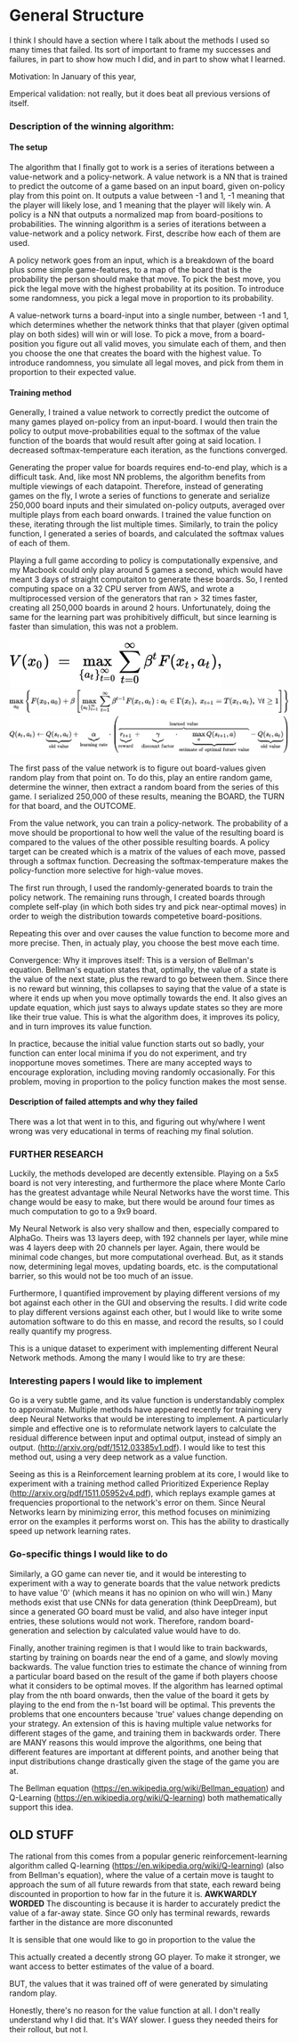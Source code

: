 # General Structure
I think I should have a section where I talk about the methods I used so many times   that failed. Its sort of important to frame my successes and failures, in part to show how much I did, and in part to show what I learned. 


Motivation: In January of this year, 


Emperical validation: not really, but it does beat all previous versions of itself.



### Description of the winning algorithm:

#### The setup
The algorithm that I finally got to work is a series of iterations between a value-network and a policy-network.  A value network is a NN that is trained to predict the outcome of a game based on an input board, given on-policy play from this point on. It outputs a value between -1 and 1, -1 meaning that the player will likely lose, and 1 meaning that the player will likely win. A policy is a NN that outputs a normalized map from board-positions to probabilities.
The winning algorithm is a series of iterations between a value-network and a policy network. First, describe how each of them are used.

A policy network goes from an input, which is a breakdown of the board plus some simple game-features, to a map of the board that is the probability the person should make that move. To pick the best move, you pick the legal move with the highest probability at its position. To introduce some randomness, you pick a legal move in proportion to its probability.

A value-network turns a board-input into a single number, between -1 and 1, which determines whether the network thinks that that player (given optimal play on both sides) will win or will lose. To pick a move, from a board-position you figure out all valid moves, you simulate each of them, and then you choose the one that creates the board with the highest value. To introduce randomness, you simulate all legal moves, and pick from them in proportion to their expected value.

#### Training method
Generally, I trained a value network to correctly predict the outcome of many games played on-policy from an input-board. I would then train the policy to output move-probabilities equal to the softmax of the value function of the boards that would result after going at said location. I decreased softmax-temperature each iteration, as the functions converged. 

Generating the proper value for boards requires end-to-end play, which is a difficult task. And, like most NN problems, the algorithm benefits from multiple viewings of each datapoint. Therefore, instead of generating games on the fly, I wrote a series of functions to generate and serialize 250,000 board inputs and their simulated on-policy outputs, averaged over multiple plays from each board onwards. I trained the value function on these, iterating through the list multiple times. Similarly, to train the policy function, I generated a series of boards, and calculated the softmax values of each of them.

Playing a full game according to policy is computationally expensive, and my Macbook could only play around 5 games a second, which would have meant 3 days of straight computaiton to generate these boards. So, I rented computing space on a 32 CPU server from AWS, and wrote a multiprocessed version of the generators that ran > 32 times faster, creating all 250,000 boards in around 2 hours. Unfortunately, doing the same for the learning part was prohibitively difficult, but since learning is faster than simulation, this was not a problem.


![Bellman Equation 01](./Writeup/Bellman_eq_01.svg)
![Bellman Equation 02](./Writeup/Bellman_eq_02.svg)
![Q Learning 02](./Writeup/Q_learning_01.svg)














The first pass of the value network is to figure out board-values given random play from that point on. To do this, play an entire random game, determine the winner, then extract a random board from the series of this game. I serialized 250,000 of these results, meaning the BOARD, the TURN for that board, and the OUTCOME.

From the value network, you can train a policy-network. The probability of a move should be proportional to how well the value of the resulting board is compared to the values of the other possible resulting boards. A policy target can be created which is a matrix of the values of each move, passed through a softmax function. Decreasing the softmax-temperature makes the policy-function more selective for high-value moves.

The first run through, I used the randomly-generated boards to train the policy network. The remaining runs through, I created boards through complete self-play (in which both sides try and pick near-optimal moves) in order to weigh the distribution towards competetive board-positions.

Repeating this over and over causes the value function to become more and more precise. Then, in actualy play, you choose the best move each time.



Convergence: Why it improves itself:  This is a version of Bellman's equation. Bellman's equation states that, optimally, the value of a state is the value of the next state, plus the reward to go between them. Since there is no reward but winning, this collapses to saying that the value of a state is where it ends up when you move optimally towards the end. It also gives an update equation, which just says to always update states so they are more like their true value. This is what the algorithm does, it improves its policy, and in turn improves its value function.

In practice, because the initial value function starts out so badly, your function can enter local minima if you do not experiment, and try inopportune moves sometimes. There are many accepted ways to encourage exploration, including moving randomly occasionally. For this problem, moving in proportion to the policy function makes the most sense.



#### Description of failed attempts and why they failed
There was a lot that went in to this, and figuring out why/where I went wrong was very educational in terms of reaching my final solution.


### FURTHER RESEARCH
Luckily, the methods developed are decently extensible. Playing on a 5x5 board is not very interesting, and furthermore the place where Monte Carlo has the greatest advantage while Neural Networks have the worst time. This change would be easy to make, but there would be around four times as much computation to go to a 9x9 board.

My Neural Network is also very shallow and then, especially compared to AlphaGo. Theirs was 13 layers deep, with 192 channels per layer, while mine was 4 layers deep with 20 channels per layer. Again, there would be minimal code changes, but more computational overhead. But, as it stands now, determining legal moves, updating boards, etc. is the computational barrier, so this would not be too much of an issue.

Furthermore, I quantified improvement by playing different versions of my bot against each other in the GUI and observing the results. I did write code to play different versions against each other, but I would like to write some automation software to do this en masse, and record the results, so I could really quantify my progress.

This is a unique dataset to experiment with implementing different Neural Network methods. Among the many I would like to try are these:
### Interesting papers I would like to implement
Go is a very subtle game, and its value function is understandably complex to approximate. Multiple methods have appeared recently for training very deep Neural Networks that would be interesting to implement. A particularly simple and effective one is to reformulate network layers to calculate the residual difference between input and optimal output, instead of simply an output. (http://arxiv.org/pdf/1512.03385v1.pdf). I would like to test this method out, using a very deep network as a value function. 

Seeing as this is a Reinforcement learning problem at its core, I would like to experiment with a training method called Prioritized Experience Replay (http://arxiv.org/pdf/1511.05952v4.pdf), which replays example games at frequencies proportional to the network's error on them. Since Neural Networks learn by minimizing error, this method focuses on minimizing error on the examples it performs worst on. This has the ability to drastically speed up network learning rates.

### Go-specific things I would like to do
Similarly, a GO game can never tie, and it would be interesting to experiment with a way to generate boards that the value network predicts to have value '0' (which means it has no opinion on who will win.) Many methods exist that use CNNs for data generation (think DeepDream), but since a generated GO board must be valid, and also have integer input entries, these solutions would not work. Therefore, random board-generation and selection by calculated value would have to do. 

Finally, another training regimen is that I would like to train backwards, starting by training on boards near the end of a game, and slowly moving backwards. The value function tries to estimate the chance of winning from a particular board based on the result of the game if both players choose what it considers to be optimal moves. If the algorithm has learned optimal play from the nth board onwards, then the value of the board it gets by playing to the end from the n-1st board will be optimal. This prevents the problems that one encounters because 'true' values change depending on your strategy.
An extension of this is having multiple value networks for different stages of the game, and training them in backwards order. There are MANY reasons this would improve the algorithms, one being that different features are important at different points, and another being that input distributions change drastically given the stage of the game you are at.


The Bellman equation (https://en.wikipedia.org/wiki/Bellman_equation) and Q-Learning (https://en.wikipedia.org/wiki/Q-learning) both mathematically support this idea. 




## OLD STUFF

The rational from this comes from a popular generic reinforcement-learning algorithm called Q-learning (https://en.wikipedia.org/wiki/Q-learning) (also from Bellman's equation), where the value of a certain move is taught to approach the sum of all future rewards from that state, each reward being discounted in proportion to how far in the future it is. **AWKWARDLY WORDED** The discounting is because it is harder to accurately predict the value of a far-away state. Since GO only has terminal rewards, rewards farther in the distance are more disconunted






It is sensible that one would like to go in proportion to the value the 

This actually created a decently strong GO player. To make it stronger, we want access to better estimates of the value of a board. 



BUT, the values that it was trained off of were generated by simulating random play.


Honestly, there's no reason for the value function at all. I don't really understand why I did that. It's WAY slower. I guess they needed theirs for their rollout, but not I.
